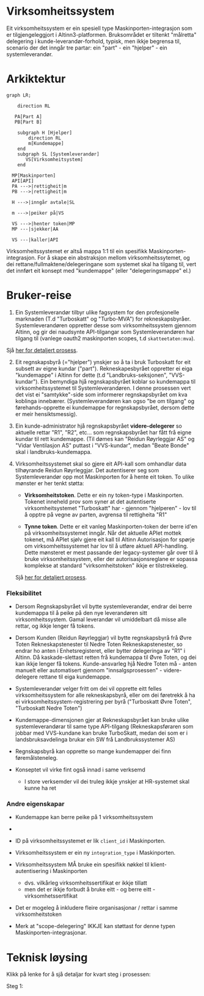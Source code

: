 # Virksomheitssystem

Eit virksomheitssystem er ein spesiell type Maskinporten-integrasjon som er tilgjengeleggjort i Altinn3-platformen. Bruksområdet er tiltenkt "målretta" delegering i kunde-leverandør-forhold, typisk, men ikkje begrensa til, scenario der det inngår tre partar:  ein "part" - ein "hjelper" - ein systemleverandør.



# Arkiktektur

```mermaid
graph LR;

    direction RL

   PA[Part A]
   PB[Part B]

    subgraph H [Hjelper]
        direction RL
        m[Kundemappe]
    end
    subgraph SL [Systemleverandør]
       VS[Virksomheitsystem]
    end

  MP[Maskinporten]
  API[API]
  PA --->|rettigheit|m
  PB --->|rettigheit|m

  H --->|inngår avtale|SL

  m --->|peiker på|VS

  VS --->|henter token|MP
  MP ---|sjekker|AA

  VS ---|kaller|API

```

Virksomheitssystemet er altså mappa 1:1 til ein spesifikk Maskinporten-integrasjon. For å skape ein abstraksjon mellom virksomheitssytemet, og dei rettane/fullmaktene/delegeringane som systemet skal ha tilgang til, vert det innført eit konsept med "kundemappe" (eller "delegeringsmappe" el.)




# Bruker-reise

1. Ein Systemleverandør tilbyr ulike fagsystem for den profesjonelle marknaden  (T.d "Turboskatt" og "Turbo-MVA") for rekneskapsbyråer.  Systemleverandøren oppretter desse som virksomheitssystem gjennom Altinn, og gir dei naudsynte API-tilgangar som Systemleverandøren har tilgang til (vanlege oauth2 maskinporten scopes, t.d `skatteetaten:mva`).

Sjå [her for detaljert prosess](virksys-opprette.md).

2. Eit regnskapsbyrå (="hjelper") ynskjer so å ta i bruk Turboskatt for eit subsett av eigne kundar ("part").  Rekneskapesbyrået oppretter ei eiga "kundemappe" i Altinn for dette (t.d "Landbruks-seksjonen", "VVS-kundar"). Ein bemyndiga hjå regnskapsbyrået koblar so kundemappa til virksomheitssystemet til Systemleverandøren. I denne prosessen vert det vist ei "samtykke"-side som informerer regnskapsbyrået om kva koblinga innebærer. (Systemleverandøren kan ogso "be om tilgang" og førehands-opprette ei kundemappe for regnskapsbyrået, dersom dette er meir hensiktsmessig).

3. Ein kunde-administrator hjå regnskapsbyrået **videre-delegerer** so aktuelle rettar "R1", "R2", etc... som regnskapsbyrået har fått frå eigne kundar til rett kundemappe.   (Til dømes kan "Reidun Røyrleggjar AS" og "Vidar Ventilasjon AS" puttast i "VVS-kundar", medan "Beate Bonde" skal i landbruks-kundemappa.

4. Virksomheitssystemet skal so gjere eit API-kall som omhandlar data tilhøyrande Reidun Røyrleggjar.   Det autentiserer seg som Systemleverandør opp mot Maskinporten for å hente eit token.  To ulike mønster er her tenkt støtta:

    *  **Virksomheitstoken**.   Dette er ein ny token-type i Maskinporten. Tokenet  inneheld prov som syner at det autentiserte virksomheitsystemet "Turboskatt" har - gjennom "hjelperen" - lov til å opptre på vegne av parten, avgrensa til rettigheita "R1"

    * **Tynne token**. Dette er eit vanleg Maskinporten-token der berre id'en på virksomheitssystemet inngår. Når det aktuelle APIet mottek tokenet, må APIet sjølv gjere eit kall til Altinn Autorisasjon for spørje om virksomheitssystemet har lov til å utføre aktuell API-handling.
    Dette mønsteret er mest passande der legacy-systemer går over til å bruke virksomheitssystem, eller der autorisasjonsreglane er sopassa komplekse at standard "virksomheitstoken" ikkje er tilstrekkeleg.

    Sjå [her for detaljert prosess](virksys-token.md).

### Fleksibilitet

* Dersom Regnskapsbyrået vil bytte systemleverandør, endrar dei berre kundemappa til å peike på den nye leverandøren sitt virksomheitssystem.  Gamal leverandør vil umiddelbart då misse alle rettar, og ikkje lenger få tokens.

* Dersom Kunden (Reidun Røyrleggjar) vil bytte regnskapsbyrå frå Øvre Toten Rekneskapstenester til Nedre Toten Rekneskapstenester, so endrar ho anten i Enhetsregisteret, eller bytter delegeringa av "R1" i Altinn.  Då kaskade-slettast retten frå kundemappa til Øvre Toten, og dei kan ikkje lenger få tokens.
  Kunde-ansvarleg hjå Nedre Toten må - anten manuelt eller automatisert gjennom "innsalgsprosessen" -  videre-delegere rettane til eiga kundemappe.
* Systemleverandør velger fritt om dei vil opprette eitt felles virksomheitssystem for alle rekneskapsbyrå, eller om dei føretrekk å ha ei virksomheitssystem-registrering per byrå ("Turboskatt Øvre Toten", "Turboskatt Nedre Toten")
* Kundemappe-dimensjonen gjer at Rekneskapsbyrået kan bruke ulike systemleverandørar til same type API-tilgang  (Rekneskapsføraren som jobbar med VVS-kundane kan bruke TurboSkatt, medan dei som er i landsbruksavdelinga brukar ein SW frå Landbrukssystemer AS)
* Regnskapsbyrå kan opprette so mange kundemapper dei finn føremålsteneleg.
* Konseptet vil virke fint også innad i same verksemd
  * I store verksemder vil dei truleg ikkje ynskjer at HR-systemet skal kunne ha ret


### Andre  eigenskapar

* Kundemappe kan berre peike på 1 virksomheitssystem

*
* ID på virksomheitssystemet er lik `client_id` i Maskinporten.  
* Virksomheitssystem er ein ny `integration_type` i Maskinporten.
* Virksomheitssystem MÅ bruke ein spesifikk nøkkel til klient-autentisering i Maskinporten
  * dvs. vilkårleg virksomheitssertifikat er ikkje tillatt
  * men det er ikkje forbudt å bruke eitt - og berre eitt - virksomhetssertifikat
* Det er mogeleg å inkludere fleire organisasjonar / rettar i samme virksomheitstoken
* Merk at "scope-delegering" IKKJE kan støttast for denne typen Maskinporten-integrasjonar.



# Teknisk løysing

Klikk på lenke for å sjå detaljar for kvart steg i prosessen:

Steg 1:
